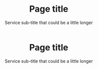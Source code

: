 <header class="au-header" role="banner">
  <h1 class="au-header-heading">Page title</h1>
  <span class="au-header-subline">Service sub-title that could be a little longer</span>
</header>

<div class="au-body au-body--dark">
  <header class="au-header au-header--dark" role="banner">
    <h1 class="au-header-heading">Page title</h1>
    <span class="au-header-subline">Service sub-title that could be a little longer</span>
  </header>
</div>
